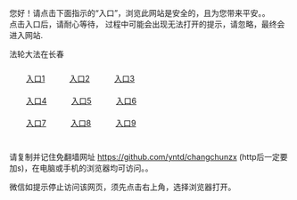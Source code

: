 您好！请点击下面指示的“入口”，浏览此网站是安全的，且为您带来平安。。 <br/>
点击入口后，请耐心等待， 过程中可能会出现无法打开的提示，请忽略，最终会进入网站. </br>

法轮大法在长春<br/>
<div style="padding:10px"><a style="margin:20px" target="_blank" href="https://d14n8pqk9eecm2.cloudfront.net/2Qpsp?lnvgv" id="ccLink1" rel="nofollow">入口1</a> <a target="_blank" style="margin:20px" href="https://d2cq2w9837k8zg.cloudfront.net/2Qpsp?jxgrggy" id="ccLink2" rel="nofollow">入口2</a> <a style="margin:20px" target="_blank" href="https://d34utra9r3jt2w.cloudfront.net/2Qpsp?qkgnde" id="ccLink3" rel="nofollow">入口3</a></div>

<div style="padding:10px" ><a style="margin:20px" target="_blank" href="https://d14n8pqk9eecm2.cloudfront.net/2Qpsp?lnvgv" id="ccLink4" rel="nofollow">入口4</a> <a style="margin:20px" href="https://d2cq2w9837k8zg.cloudfront.net/2Qpsp?jxgrggy" target="_blank" id="ccLink5" rel="nofollow">入口5</a> <a style="margin:20px" href="https://d34utra9r3jt2w.cloudfront.net/2Qpsp?qkgnde" target="_blank" id="ccLink6" rel="nofollow">入口6</a></div>

<div style="padding:10px"><a style="margin:20px" target="_blank" href="https://d14n8pqk9eecm2.cloudfront.net/2Qpsp?lnvgv" id="ccLink7" rel="nofollow">入口7</a> <a style="margin:20px" href="https://d2cq2w9837k8zg.cloudfront.net/2Qpsp?jxgrggy" target="_blank" id="ccLink8" rel="nofollow">入口8</a> <a style="margin:20px" target="_blank" href="https://d34utra9r3jt2w.cloudfront.net/2Qpsp?qkgnde" id="ccLink9" rel="nofollow">入口9</a></div>

<br/>



请复制并记住免翻墙网址 https://github.com/yntd/changchunzx (http后一定要加s)，在电脑或手机的浏览器均可访问。。<br/>

微信如提示停止访问该网页，须先点击右上角，选择浏览器打开。
